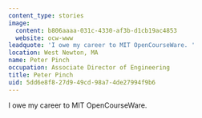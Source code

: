 ```yaml
---
content_type: stories
image:
  content: b806aaaa-031c-4330-af3b-d1cb19ac4853
  website: ocw-www
leadquote: 'I owe my career to MIT OpenCourseWare. '
location: West Newton, MA
name: Peter Pinch
occupation: Associate Director of Engineering
title: Peter Pinch
uid: 5dd6e8f8-27d9-49cd-98a7-4de27994f9b6
---
```

I owe my career to MIT OpenCourseWare.